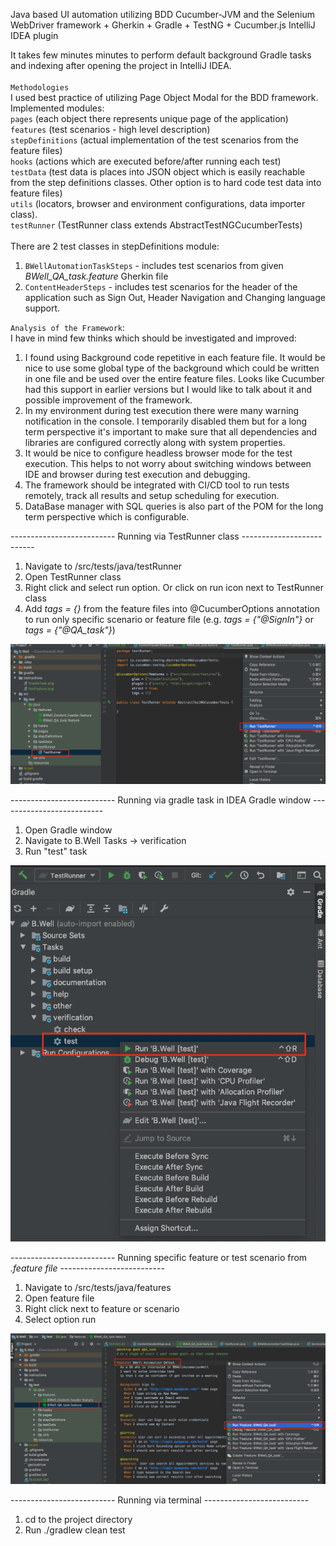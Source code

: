 Java based UI automation utilizing BDD Cucumber-JVM and the Selenium WebDriver framework + Gherkin + Gradle + TestNG + Cucumber.js IntelliJ IDEA plugin


It takes few minutes minutes to perform default background Gradle tasks and indexing after opening the project in IntelliJ IDEA.
<br />
<br />
`Methodologies` <br />
I used best practice of utilizing Page Object Modal for the BDD framework. <br />
Implemented modules: <br />
`pages` (each object there represents unique page of the application) <br />
`features` (test scenarios - high level description) <br />
`stepDefinitions` (actual implementation of the test scenarios from the feature files) <br />
`hooks` (actions which are executed before/after running each test) <br />
`testData` (test data is places into JSON object which is easily reachable from the step definitions classes. Other option is to hard code test data into feature files) <br />
`utils` (locators, browser and environment configurations, data importer class). <br />
`testRunner` (TestRunner class extends AbstractTestNGCucumberTests) <br />
<br />
There are 2 test classes in stepDefinitions module:
1) `BWellAutomationTaskSteps` -  includes test scenarios from given _BWell_QA_task.feature_ Gherkin file
2) `ContentHeaderSteps` - includes test scenarios for the header of the application such as Sign Out, Header Navigation and Changing language support.


`Analysis of the Framework`: <br />
I have in mind few thinks which should be investigated and improved:
1) I found using Background code repetitive in each feature file. It would be nice to use some global type of the background which could be written in one file and be used over the entire feature files. Looks like Cucumber had this support in earlier versions but I would like to talk about it and possible improvement of the framework. 
2) In my environment during test execution there were many warning notification in the console. I temporarily disabled them but for a long term perspective it's important to make sure that all dependencies and libraries are configured correctly along with system properties.
3) It would be nice to configure headless browser mode for the test execution. This helps to not worry about switching windows between IDE and browser during test execution and debugging.
4) The framework should be integrated with CI/CD tool to run tests remotely, track all results and setup scheduling for execution.
5) DataBase manager with SQL queries is also part of the POM for the long term perspective which is configurable.

-------------------------- Running via TestRunner class --------------------------
1. Navigate to /src/tests/java/testRunner
2. Open TestRunner class
3. Right click and select run option. Or click on run icon next to TestRunner class
4. Add _tags = {}_ from the feature files into @CucumberOptions annotation to run only specific scenario or feature file (e.g. _tags = {"@SignIn"}_ or _tags = {"@QA_task"}_)

![Image](instructions/TestRunnerClass.png)

-------------------------- Running via gradle task in IDEA Gradle window --------------------------

1. Open Gradle window
2. Navigate to B.Well Tasks -> verification
3. Run "test" task

![Image](instructions/GradleTask.png)

-------------------------- Running specific feature or test scenario from _.feature file_ --------------------------

1. Navigate to /src/tests/java/features
2. Open feature file
3. Right click next to feature or scenario
4. Select option run

![Image](instructions/RunFeature.png)

-------------------------- Running via terminal --------------------------

1. cd to the project directory
2. Run ./gradlew clean test

